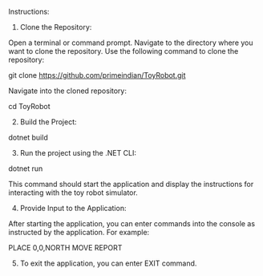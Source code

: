 Instructions:

1. Clone the Repository:

Open a terminal or command prompt.
Navigate to the directory where you want to clone the repository.
Use the following command to clone the repository:

git clone https://github.com/primeindian/ToyRobot.git

Navigate into the cloned repository:

cd ToyRobot

2. Build the Project:

dotnet build

3. Run the project using the .NET CLI:

dotnet run

This command should start the application and display the instructions for interacting with the toy robot simulator.

4. Provide Input to the Application:

After starting the application, you can enter commands into the console as instructed by the application.
For example:

PLACE 0,0,NORTH
MOVE
REPORT

5. To exit the application, you can enter EXIT command.
